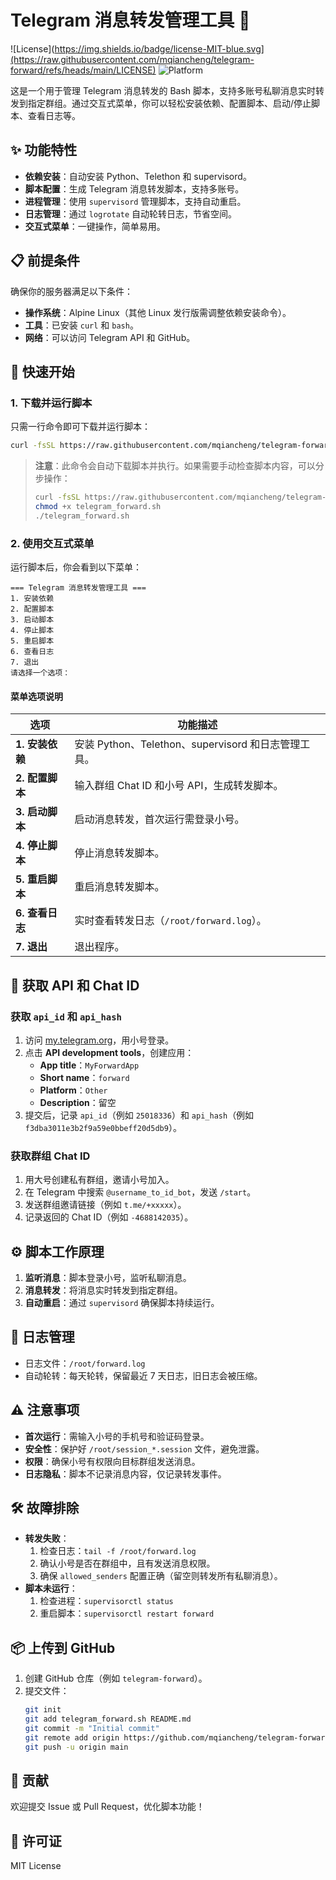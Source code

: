 # Telegram 消息转发管理工具 🚀

![License](https://img.shields.io/badge/license-MIT-blue.svg](https://raw.githubusercontent.com/mqiancheng/telegram-forward/refs/heads/main/LICENSE)
![Platform](https://img.shields.io/badge/platform-Alpine%20Linux-green.svg)

这是一个用于管理 Telegram 消息转发的 Bash 脚本，支持多账号私聊消息实时转发到指定群组。通过交互式菜单，你可以轻松安装依赖、配置脚本、启动/停止脚本、查看日志等。

## ✨ 功能特性

- **依赖安装**：自动安装 Python、Telethon 和 supervisord。
- **脚本配置**：生成 Telegram 消息转发脚本，支持多账号。
- **进程管理**：使用 `supervisord` 管理脚本，支持自动重启。
- **日志管理**：通过 `logrotate` 自动轮转日志，节省空间。
- **交互式菜单**：一键操作，简单易用。

## 📋 前提条件

确保你的服务器满足以下条件：

- **操作系统**：Alpine Linux（其他 Linux 发行版需调整依赖安装命令）。
- **工具**：已安装 `curl` 和 `bash`。
- **网络**：可以访问 Telegram API 和 GitHub。

## 🚀 快速开始

### 1. 下载并运行脚本

只需一行命令即可下载并运行脚本：

```bash
curl -fsSL https://raw.githubusercontent.com/mqiancheng/telegram-forward/main/telegram_forward.sh | bash
```

> **注意**：此命令会自动下载脚本并执行。如果需要手动检查脚本内容，可以分步操作：
>
> ```bash
> curl -fsSL https://raw.githubusercontent.com/mqiancheng/telegram-forward/main/telegram_forward.sh -o telegram_forward.sh
> chmod +x telegram_forward.sh
> ./telegram_forward.sh
> ```

### 2. 使用交互式菜单

运行脚本后，你会看到以下菜单：

```plaintext
=== Telegram 消息转发管理工具 ===
1. 安装依赖
2. 配置脚本
3. 启动脚本
4. 停止脚本
5. 重启脚本
6. 查看日志
7. 退出
请选择一个选项：
```

#### 菜单选项说明

| 选项         | 功能描述                                   |
|--------------|--------------------------------------------|
| **1. 安装依赖** | 安装 Python、Telethon、supervisord 和日志管理工具。 |
| **2. 配置脚本** | 输入群组 Chat ID 和小号 API，生成转发脚本。 |
| **3. 启动脚本** | 启动消息转发，首次运行需登录小号。         |
| **4. 停止脚本** | 停止消息转发脚本。                         |
| **5. 重启脚本** | 重启消息转发脚本。                         |
| **6. 查看日志** | 实时查看转发日志（`/root/forward.log`）。  |
| **7. 退出**     | 退出程序。                                 |

## 🔑 获取 API 和 Chat ID

### 获取 `api_id` 和 `api_hash`

1. 访问 [my.telegram.org](https://my.telegram.org)，用小号登录。
2. 点击 **API development tools**，创建应用：
   - **App title**：`MyForwardApp`
   - **Short name**：`forward`
   - **Platform**：`Other`
   - **Description**：留空
3. 提交后，记录 `api_id`（例如 `25018336`）和 `api_hash`（例如 `f3dba3011e3b2f9a59e0bbeff20d5db9`）。

### 获取群组 Chat ID

1. 用大号创建私有群组，邀请小号加入。
2. 在 Telegram 中搜索 `@username_to_id_bot`，发送 `/start`。
3. 发送群组邀请链接（例如 `t.me/+xxxxx`）。
4. 记录返回的 Chat ID（例如 `-4688142035`）。

## ⚙️ 脚本工作原理

1. **监听消息**：脚本登录小号，监听私聊消息。
2. **消息转发**：将消息实时转发到指定群组。
3. **自动重启**：通过 `supervisord` 确保脚本持续运行。

## 📜 日志管理

- 日志文件：`/root/forward.log`
- 自动轮转：每天轮转，保留最近 7 天日志，旧日志会被压缩。

## ⚠️ 注意事项

- **首次运行**：需输入小号的手机号和验证码登录。
- **安全性**：保护好 `/root/session_*.session` 文件，避免泄露。
- **权限**：确保小号有权限向目标群组发送消息。
- **日志隐私**：脚本不记录消息内容，仅记录转发事件。

## 🛠️ 故障排除

- **转发失败**：
  1. 检查日志：`tail -f /root/forward.log`
  2. 确认小号是否在群组中，且有发送消息权限。
  3. 确保 `allowed_senders` 配置正确（留空则转发所有私聊消息）。
- **脚本未运行**：
  1. 检查进程：`supervisorctl status`
  2. 重启脚本：`supervisorctl restart forward`

## 📦 上传到 GitHub

1. 创建 GitHub 仓库（例如 `telegram-forward`）。
2. 提交文件：
   ```bash
   git init
   git add telegram_forward.sh README.md
   git commit -m "Initial commit"
   git remote add origin https://github.com/mqiancheng/telegram-forward.git
   git push -u origin main
   ```

## 🤝 贡献

欢迎提交 Issue 或 Pull Request，优化脚本功能！

## 📄 许可证

MIT License
